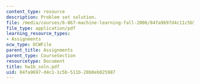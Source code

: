 ```yaml
---
content_type: resource
description: Problem set solution.
file: /media/courses/6-867-machine-learning-fall-2006/84fa9697d4c11c5b511b28b0eb025987_hw1b_soln.pdf
file_type: application/pdf
learning_resource_types:
- Assignments
ocw_type: OCWFile
parent_title: Assignments
parent_type: CourseSection
resourcetype: Document
title: hw1b_soln.pdf
uid: 84fa9697-d4c1-1c5b-511b-28b0eb025987
---
```

